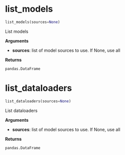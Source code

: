 <h1 id="kipoi.list_models">list_models</h1>

```python
list_models(sources=None)
```
List models

__Arguments__

- __sources__: list of model sources to use. If None, use all

__Returns__

    pandas.DataFrame

<h1 id="kipoi.list_dataloaders">list_dataloaders</h1>

```python
list_dataloaders(sources=None)
```
List dataloaders

__Arguments__

- __sources__: list of model sources to use. If None, use all

__Returns__

    pandas.DataFrame

